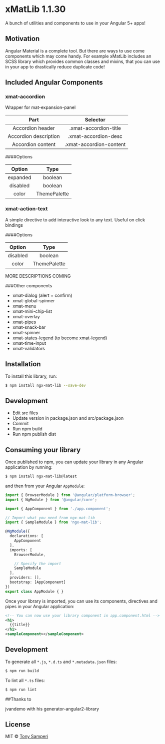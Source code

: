 # xMatLib 1.1.30

A bunch of utilities and components to use in your Angular 5+ apps!

## Motivation

Angular Material is a complete tool. But there are ways to use come components which may come handy.
For example xMatLib includes an SCSS library which provides common classes and mixins, 
that you can use in your app to drastically reduce duplicate code!

## Included Angular Components

### xmat-accordion

Wrapper for mat-expansion-panel

| Part                  | Selector                 |
|:---------------------:|:------------------------:|
| Accordion header      | .xmat-accordion-title    |
| Accordion description | .xmat-accordion-desc     |
| Accordion content     | .xmat-accordion-content  |

####Options

| Option      | Type         |
|:-----------:|:------------:|
| expanded    | boolean      |
| disabled    | boolean      |
| color       | ThemePalette |

### xmat-action-text

A simple directive to add interactive look to any text.
Useful on click bindings

####Options

| Option      | Type         |
|:-----------:|:------------:|
| disabled    | boolean      |
| color       | ThemePalette |

MORE DESCRIPTIONS COMING

###Other components

* xmat-dialog (alert + confirm)
* xmat-global-spinner
* xmat-menu
* xmat-mini-chip-list
* xmat-overlay
* xmat-pipes
* xmat-snack-bar
* xmat-spinner
* xmat-states-legend (to become xmat-legend)
* xmat-time-input
* xmat-validators

## Installation

To install this library, run:

```bash
$ npm install ngx-mat-lib --save-dev
```

## Development

* Edit src files
* Update version in package.json and src/package.json
* Commit
* Run npm build
* Run npm publish dist

## Consuming your library

Once published to npm, you can update your library in any Angular application by running:

```bash
$ npm install ngx-mat-lib@latest
```

and then from your Angular `AppModule`:

```typescript
import { BrowserModule } from '@angular/platform-browser';
import { NgModule } from '@angular/core';

import { AppComponent } from './app.component';

// Import what you need from ngx-mat-lib
import { SampleModule } from 'ngx-mat-lib';

@NgModule({
  declarations: [
    AppComponent
  ],
  imports: [
    BrowserModule,

    // Specify the import
    SampleModule
  ],
  providers: [],
  bootstrap: [AppComponent]
})
export class AppModule { }
```

Once your library is imported, you can use its components, directives and pipes in your Angular application:

```xml
<!-- You can now use your library component in app.component.html -->
<h1>
  {{title}}
</h1>
<sampleComponent></sampleComponent>
```

## Development

To generate all `*.js`, `*.d.ts` and `*.metadata.json` files:

```bash
$ npm run build
```

To lint all `*.ts` files:

```bash
$ npm run lint
```

##Thanks to

jvandemo with his generator-angular2-library

## License

MIT © [Tony Samperi](mailto:github@tonysamperi.it)
